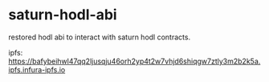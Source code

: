 # saturn-hodl-abi

restored hodl abi to interact with saturn hodl contracts.

ipfs: https://bafybeihwl47qq2ljusqju46orh2yp4t2w7vhjd6shiqgw7ztly3m2b2k5a.ipfs.infura-ipfs.io

